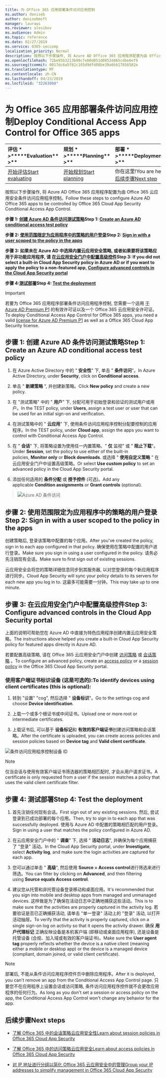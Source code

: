 ```yaml
---
title: 为 Office 365 应用部署条件访问应用控制
ms.author: deniseb
author: denisebmsft
manager: laurawi
ms.reviewer: alesibov
ms.audience: Admin
ms.topic: reference
ms.date: 02/27/2019
ms.service: O365-seccomp
localization_priority: Normal
description: 按照以下步骤操作, 将 Azure AD Office 365 应用程序配置为由 Office 365 云应用安全条件访问应用程序控制。
ms.openlocfilehash: 72be95b3213b90cfe60d851d0852d465cdbe6ef9
ms.sourcegitcommit: 0017dc6a5f81c165d9dfd88be39a6bb17856582e
ms.translationtype: MT
ms.contentlocale: zh-CN
ms.lasthandoff: 04/23/2019
ms.locfileid: "32263098"
---
```

# <a name="deploy-conditional-access-app-control-for-office-365-apps"></a><span data-ttu-id="1f79a-103">为 Office 365 应用部署条件访问应用控制</span><span class="sxs-lookup"><span data-stu-id="1f79a-103">Deploy Conditional Access App Control for Office 365 apps</span></span>

|<span data-ttu-id="1f79a-104">评估 \* *\>*\*</span><span class="sxs-lookup"><span data-stu-id="1f79a-104">\*\*\*\*Evaluation\*\* \>\*\*</span></span>|<span data-ttu-id="1f79a-105">规划 \* *\>*\*</span><span class="sxs-lookup"><span data-stu-id="1f79a-105">\*\*\*\*Planning\*\* \>\*\*</span></span>|<span data-ttu-id="1f79a-106">部署 \* *\>*\*</span><span class="sxs-lookup"><span data-stu-id="1f79a-106">\*\*\*\*Deployment\*\* \>\*\*</span></span>|<span data-ttu-id="1f79a-107">利用率 \* \* \* \*</span><span class="sxs-lookup"><span data-stu-id="1f79a-107">\*\*\*\*Utilization\*\*\*\*</span></span>|
|:-----|:-----|:-----|:-----|
|[<span data-ttu-id="1f79a-108">开始评估</span><span class="sxs-lookup"><span data-stu-id="1f79a-108">Start evaluating</span></span>](office-365-cas-overview.md) <br/> |[<span data-ttu-id="1f79a-109">开始规划</span><span class="sxs-lookup"><span data-stu-id="1f79a-109">Start planning</span></span>](get-ready-for-office-365-cas.md) <br/> |<span data-ttu-id="1f79a-110">你在这里!</span><span class="sxs-lookup"><span data-stu-id="1f79a-110">You are here!</span></span>  <br/> [<span data-ttu-id="1f79a-111">后续步骤</span><span class="sxs-lookup"><span data-stu-id="1f79a-111">Next step</span></span>](ocas-session-policies.md) <br/> |[<span data-ttu-id="1f79a-112">开始利用</span><span class="sxs-lookup"><span data-stu-id="1f79a-112">Start utilizing</span></span>](utilization-activities-for-ocas.md) <br/> |

<span data-ttu-id="1f79a-113">按照以下步骤操作, 将 Azure AD Office 365 应用程序配置为由 Office 365 云应用安全条件访问应用程序控制。</span><span class="sxs-lookup"><span data-stu-id="1f79a-113">Follow these steps to configure Azure AD Office 365 apps to be controlled by Office 365 Cloud App Security Conditional Access App Control.</span></span>

<span data-ttu-id="1f79a-114">**步骤 1: [创建 Azure AD 条件访问测试策略](#step-1-create-an-azure-ad-conditional-access-test-policy)**</span><span class="sxs-lookup"><span data-stu-id="1f79a-114">**Step 1: [Create an Azure AD conditional access test policy](#step-1-create-an-azure-ad-conditional-access-test-policy)**</span></span>

<span data-ttu-id="1f79a-115">**步骤 2: [使用范围限定为应用程序中的策略的用户登录](#step-2-sign-in-with-a-user-scoped-to-the-policy-in-the-apps)**</span><span class="sxs-lookup"><span data-stu-id="1f79a-115">**Step 2: [Sign in with a user scoped to the policy in the apps](#step-2-sign-in-with-a-user-scoped-to-the-policy-in-the-apps)**</span></span>

<span data-ttu-id="1f79a-116">**步骤 3: 如果未在 Azure AD 中选择内置云应用安全策略, 或者如果要将该策略应用于非功能应用程序, 请 [在云应用安全门户中配置高级控件](#step-3-configure-advanced-controls-in-the-cloud-app-security-portal)**</span><span class="sxs-lookup"><span data-stu-id="1f79a-116">**Step 3: If you did not select a built-in Cloud App Security policy in Azure AD or if you want to apply the policy to a non-featured app, [Configure advanced controls in the Cloud App Security portal](#step-3-configure-advanced-controls-in-the-cloud-app-security-portal)**</span></span>

<span data-ttu-id="1f79a-117">**步骤 4:[测试部署](#step-4-test-the-deployment)**</span><span class="sxs-lookup"><span data-stu-id="1f79a-117">**Step 4: [Test the deployment](#step-4-test-the-deployment)**</span></span>

> [!IMPORTANT]
> <span data-ttu-id="1f79a-118">若要为 Office 365 应用程序部署条件访问应用程序控制, 您需要一个适用 [于 Azure AD Premium P1](https://docs.microsoft.com/azure/active-directory/license-users-groups) 的有效许可证以及一个 Office 365 云应用安全许可证。</span><span class="sxs-lookup"><span data-stu-id="1f79a-118">To deploy Conditional Access App Control for Office 365 apps, you need a valid [license for Azure AD Premium P1](https://docs.microsoft.com/azure/active-directory/license-users-groups) as well as a Office 365 Cloud App Security license.</span></span>

## <a name="step-1-create-an-azure-ad-conditional-access-test-policy"></a><span data-ttu-id="1f79a-119">步骤 1: 创建 Azure AD 条件访问测试策略</span><span class="sxs-lookup"><span data-stu-id="1f79a-119">Step 1: Create an Azure AD conditional access test policy</span></span> 

1. <span data-ttu-id="1f79a-120">在 Azure Active Directory 中的 " **安全性**" 下, 单击 " **条件访问**"。</span><span class="sxs-lookup"><span data-stu-id="1f79a-120">In Azure Active Directory, under **Security**, click on **Conditional access**.</span></span>

2. <span data-ttu-id="1f79a-121">单击 " **新建策略** ", 并创建新策略。</span><span class="sxs-lookup"><span data-stu-id="1f79a-121">Click **New policy** and create a new policy.</span></span>

3. <span data-ttu-id="1f79a-122">在 "测试策略" 中的 " **用户**" 下, 分配可用于初始登录和验证的测试用户或用户。</span><span class="sxs-lookup"><span data-stu-id="1f79a-122">In the TEST policy, under **Users**, assign a test user or user that can be used for an initial sign-on and verification.</span></span>

4. <span data-ttu-id="1f79a-123">在测试策略中的 " **云应用**" 下, 使用条件访问应用程序控制分配要控制的应用程序。</span><span class="sxs-lookup"><span data-stu-id="1f79a-123">In the TEST policy, under **Cloud app**, assign the apps you want to control with Conditional Access App Control.</span></span>

5. <span data-ttu-id="1f79a-124">在 " **会话**" 下, 将策略设置为使用任一内置策略、" **仅** 监视" 或 " **阻止下载**"。</span><span class="sxs-lookup"><span data-stu-id="1f79a-124">Under **Session**, set the policy to use either of the built-in policies, **Monitor only** or **Block downloads**.</span></span> <span data-ttu-id="1f79a-125">或选择 " **使用自定义策略** " 在云应用安全门户中设置高级策略。</span><span class="sxs-lookup"><span data-stu-id="1f79a-125">Or select **Use custom policy** to set an advanced policy in the Cloud App Security portal.</span></span>

6. <span data-ttu-id="1f79a-126">添加任何适用的 **条件分配** 或 **授予控件** (可选)。</span><span class="sxs-lookup"><span data-stu-id="1f79a-126">Add any applicable **Condition assignments** or **Grant controls** (optional).</span></span>

> ![Azure AD 条件访问](media/image1.png)

## <a name="step-2-sign-in-with-a-user-scoped-to-the-policy-in-the-apps"></a><span data-ttu-id="1f79a-128">步骤 2: 使用范围限定为应用程序中的策略的用户登录</span><span class="sxs-lookup"><span data-stu-id="1f79a-128">Step 2: Sign in with a user scoped to the policy in the apps</span></span> 

<span data-ttu-id="1f79a-129">创建策略后, 登录该策略中配置的每个应用。</span><span class="sxs-lookup"><span data-stu-id="1f79a-129">After you've created the policy, sign in to each app configured in that policy.</span></span> <span data-ttu-id="1f79a-130">确保使用在策略中配置的用户进行登录。</span><span class="sxs-lookup"><span data-stu-id="1f79a-130">Make sure you sign in using a user configured in the policy.</span></span> <span data-ttu-id="1f79a-131">请务必先注销现有会话。</span><span class="sxs-lookup"><span data-stu-id="1f79a-131">Make sure to first sign out of existing sessions.</span></span>

<span data-ttu-id="1f79a-132">云应用安全会将您的策略详细信息同步到其服务器, 以对您登录的每个新应用程序进行同步。</span><span class="sxs-lookup"><span data-stu-id="1f79a-132">Cloud App Security will sync your policy details to its servers for each new app you log in to.</span></span> <span data-ttu-id="1f79a-133">这最多可能需要一分钟。</span><span class="sxs-lookup"><span data-stu-id="1f79a-133">This may take up to one minute.</span></span>

## <a name="step-3-configure-advanced-controls-in-the-cloud-app-security-portal"></a><span data-ttu-id="1f79a-134">步骤 3: 在云应用安全门户中配置高级控件</span><span class="sxs-lookup"><span data-stu-id="1f79a-134">Step 3: Configure advanced controls in the Cloud App Security portal</span></span> 

<span data-ttu-id="1f79a-135">上面的说明可帮助您在 Azure AD 中直接为特色应用程序创建内置云应用安全策略。</span><span class="sxs-lookup"><span data-stu-id="1f79a-135">The instructions above helped you create a built-in Cloud App Security policy for featured apps directly in Azure AD.</span></span>

<span data-ttu-id="1f79a-136">若要配置高级策略, 请在 Office 365 云应用安全门户中创建 [访问策略](ocas-access-policies.md) 或 [会话策略](ocas-session-policies.md) 。</span><span class="sxs-lookup"><span data-stu-id="1f79a-136">To configure an advanced policy, create an [access policy](ocas-access-policies.md) or a [session policy](ocas-session-policies.md) in the Office 365 Cloud App Security portal.</span></span>

### <a name="to-identify-devices-using-client-certificates-this-is-optional"></a><span data-ttu-id="1f79a-137">使用客户端证书标识设备 (这是可选的):</span><span class="sxs-lookup"><span data-stu-id="1f79a-137">To identify devices using client certificates (this is optional):</span></span>

1. <span data-ttu-id="1f79a-138">转到 "设置" "cog", 然后选择 " **设备标识**"。</span><span class="sxs-lookup"><span data-stu-id="1f79a-138">Go to the settings cog and choose **Device identification**.</span></span>

2. <span data-ttu-id="1f79a-139">上载一个或多个根证书或中间证书。</span><span class="sxs-lookup"><span data-stu-id="1f79a-139">Upload one or more root or intermediate certificates.</span></span>

3. <span data-ttu-id="1f79a-140">上载证书后, 可以基于 **设备标记**和 **有效的客户端证书**创建访问策略和会话策略。</span><span class="sxs-lookup"><span data-stu-id="1f79a-140">After the certificate is uploaded, you can create access policies and session policies based on **Device tag** and **Valid client certificate**.</span></span>

![条件访问应用程序控制设备 ID](media/image2.png)

> [!NOTE]
> <span data-ttu-id="1f79a-142">仅当会话与使用有效客户端证书筛选器的策略相匹配时, 才会从用户请求证书。</span><span class="sxs-lookup"><span data-stu-id="1f79a-142">A certificate is only requested from a user if the session matches a policy that uses the valid client certificate filter.</span></span>
> 
## <a name="step-4-test-the-deployment"></a><span data-ttu-id="1f79a-143">步骤 4: 测试部署</span><span class="sxs-lookup"><span data-stu-id="1f79a-143">Step 4: Test the deployment</span></span> 

1. <span data-ttu-id="1f79a-144">首先注销任何现有会话。</span><span class="sxs-lookup"><span data-stu-id="1f79a-144">First sign out of any existing sessions.</span></span> <span data-ttu-id="1f79a-145">然后, 尝试登录到已成功部署的每个应用。</span><span class="sxs-lookup"><span data-stu-id="1f79a-145">Then, try to sign in to each app that was successfully deployed.</span></span> <span data-ttu-id="1f79a-146">使用与 Azure AD 中配置的策略相匹配的用户登录。</span><span class="sxs-lookup"><span data-stu-id="1f79a-146">Sign in using a user that matches the policy configured in Azure AD.</span></span>

2. <span data-ttu-id="1f79a-147">在云应用安全门户中的 " **调查**" 下, 选择 " **活动日志**", 并确保为每个应用捕获了 "登录" 活动。</span><span class="sxs-lookup"><span data-stu-id="1f79a-147">In the Cloud App Security portal, under **Investigate**, select **Activity log**, and make sure the login activities are captured for each app.</span></span>

3. <span data-ttu-id="1f79a-148">您可以通过单击 " **高级**", 然后使用 **Source = Access control**进行筛选来进行筛选。</span><span class="sxs-lookup"><span data-stu-id="1f79a-148">You can filter by clicking on **Advanced**, and then filtering using **Source equals Access control**.</span></span>

4. <span data-ttu-id="1f79a-149">建议您从托管和非托管设备登录移动和桌面应用。</span><span class="sxs-lookup"><span data-stu-id="1f79a-149">It's recommended that you sign into mobile and desktop apps from managed and unmanaged devices.</span></span> <span data-ttu-id="1f79a-150">这样做是为了确保在活动日志中正确地捕获这些活动。</span><span class="sxs-lookup"><span data-stu-id="1f79a-150">This is to make sure that the activities are properly captured in the activity log.</span></span> <span data-ttu-id="1f79a-151">若要验证是否已正确捕获活动, 请单击 "单一登录" 活动上的 "登录" 活动, 以打开活动抽屉。</span><span class="sxs-lookup"><span data-stu-id="1f79a-151">To verify that the activity is properly captured, click on a single sign-on log on activity so that it opens the activity drawer.</span></span> <span data-ttu-id="1f79a-152">确保 **用户代理标记** 正确反映设备是本机客户端 (即移动或桌面应用程序), 还是设备是托管设备 (合规、加入域或有效的客户端证书)。</span><span class="sxs-lookup"><span data-stu-id="1f79a-152">Make sure the **User agent tag** properly reflects whether the device is a native client (meaning either a mobile or desktop app) or the device is a managed device (compliant, domain joined, or valid client certificate).</span></span>

> [!NOTE]
> <span data-ttu-id="1f79a-153">部署后, 不能从条件访问应用程序控件页中删除应用程序。</span><span class="sxs-lookup"><span data-stu-id="1f79a-153">After it is deployed, you can't remove an app from the Conditional Access App Control page.</span></span> <span data-ttu-id="1f79a-154">只要您不在应用程序上设置会话或访问策略, 条件访问应用程序控件就不会更改应用程序的任何行为。</span><span class="sxs-lookup"><span data-stu-id="1f79a-154">As long as you don't set a session or access policy on the app, the Conditional Access App Control won't change any behavior for the app.</span></span>

## <a name="next-steps"></a><span data-ttu-id="1f79a-155">后续步骤</span><span class="sxs-lookup"><span data-stu-id="1f79a-155">Next steps</span></span>

- [<span data-ttu-id="1f79a-156">了解 Office 365 中的会话策略云应用安全性</span><span class="sxs-lookup"><span data-stu-id="1f79a-156">Learn about session policies in Office 365 Cloud App Security</span></span>](ocas-session-policies.md)

- [<span data-ttu-id="1f79a-157">了解 Office 365 中的访问策略云应用安全</span><span class="sxs-lookup"><span data-stu-id="1f79a-157">Learn about access policies in Office 365 Cloud App Security</span></span>](ocas-access-policies.md) 

- [<span data-ttu-id="1f79a-158">对 IP 地址进行分组以简化 Office 365 云应用安全中的管理</span><span class="sxs-lookup"><span data-stu-id="1f79a-158">Group your IP addresses to simplify management in Office 365 Cloud App Security</span></span>](group-your-ip-addresses-in-ocas.md)